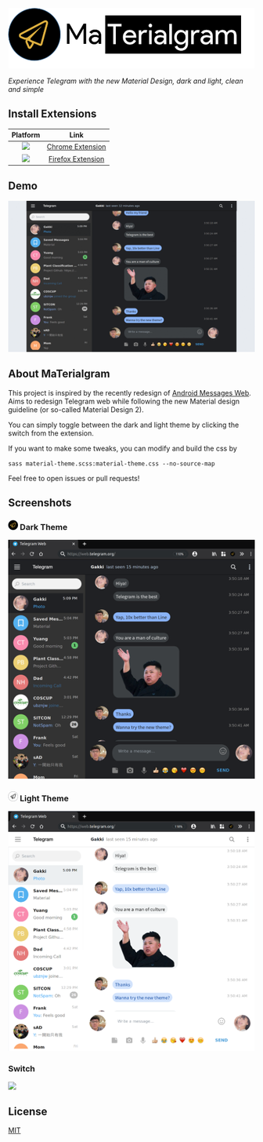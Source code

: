 
<img src="images/banner.png" >

*Experience Telegram with the new Material Design, dark and light, clean and simple*

## Install Extensions

|Platform|Link|
|:-:|:-:|
|[<img src = "https://i.imgur.com/zv5G8Ly.png" width="30px">](https://chrome.google.com/webstore/detail/aebgckccbkgbeigkkdglihleeipanoan)| [Chrome Extension](https://chrome.google.com/webstore/detail/aebgckccbkgbeigkkdglihleeipanoan)|
|[<img src = "https://i.imgur.com/M6KOVju.png" width="25px">](https://addons.mozilla.org/en-US/firefox/addon/materialgram/)| [Firefox Extension](https://addons.mozilla.org/en-US/firefox/addon/materialgram/)|

## Demo
<img src="images/demo.gif">

## About MaTerialgram
This project is inspired by the recently redesign of [Android Messages Web](https://messages.android.com/). Aims to redesign Telegram web while following the new Material design guideline (or so-called Material Design 2). 

You can simply toggle between the dark and light theme by clicking the switch from the extension.

If you want to make some tweaks, you can modify and build the css by

```
sass material-theme.scss:material-theme.css --no-source-map 
```

Feel free to open issues or pull requests!

## Screenshots

### <img src="icons/icon-dark.png" height="20px"> Dark Theme
<img src="images/dark-theme.png">

### <img src="icons/icon-white.png" height="20px"> Light Theme
<img src="images/light-theme.png">

### Switch
<img src="https://i.imgur.com/Qdy9nuv.pngg">

## License
[MIT](LICENSE)

